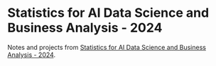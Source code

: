 # Statistics for AI Data Science and Business Analysis - 2024 

Notes and projects from [Statistics for AI Data Science and Business Analysis - 2024](https://www.udemy.com/course/statistics-probability-for-data-science/).